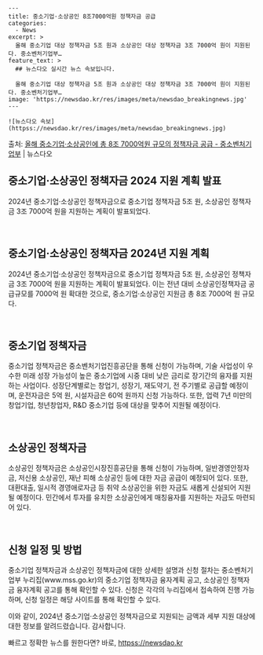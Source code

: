     ---
    title: 중소기업·소상공인 8조7000억원 정책자금 공급
    categories:
      - News
    excerpt: >
      올해 중소기업 대상 정책자금 5조 원과 소상공인 대상 정책자금 3조 7000억 원이 지원된다. 중소벤처기업부…
    feature_text: >
      ## 뉴스다오 실시간 뉴스 속보입니다.
    
      올해 중소기업 대상 정책자금 5조 원과 소상공인 대상 정책자금 3조 7000억 원이 지원된다. 중소벤처기업부…
    image: 'https://newsdao.kr/res/images/meta/newsdao_breakingnews.jpg'
    ---
    
    ![뉴스다오 속보](httpss://newsdao.kr/res/images/meta/newsdao_breakingnews.jpg)

<p>출처: <a href="httpss://newsdao.kr/2923" rel="dofollow">올해 중소기업·소상공인에 총 8조 7000억원 규모의 정책자금 공급 - 중소벤처기업부</a> | 뉴스다오</p>

<h2 data-ke-size="size26">중소기업·소상공인 정책자금 2024 지원 계획 발표</h2>
2024년 중소기업·소상공인 정책자금으로 중소기업 정책자금 5조 원, 소상공인 정책자금 3조 7000억 원을 지원하는 계획이 발표되었다.

<p data-ke-size="size16">&nbsp;</p>

<h2 data-ke-size="size24"><b>중소기업·소상공인 정책자금 2024년 지원 계획</b></h2>
2024년 중소기업·소상공인 정책자금으로 중소기업 정책자금 5조 원, 소상공인 정책자금 3조 7000억 원을 지원하는 계획이 발표되었다. 이는 전년 대비 소상공인정책자금 공급규모를 7000억 원 확대한 것으로, 중소기업·소상공인 지원금 총 8조 7000억 원 규모다.

<p data-ke-size="size16">&nbsp;</p>

<h2 data-ke-size="size24"><b>중소기업 정책자금</b></h2>
중소기업 정책자금은 중소벤처기업진흥공단을 통해 신청이 가능하며, 기술 사업성이 우수한 미래 성장 가능성이 높은 중소기업에 시중 대비 낮은 금리로 장기간의 융자를 지원하는 사업이다. 성장단계별로는 창업기, 성장기, 재도약기, 전 주기별로 공급할 예정이며, 운전자금은 5억 원, 시설자금은 60억 원까지 신청 가능하다. 또한, 업력 7년 미만의 창업기업, 청년창업자, R&D 중소기업 등에 대상을 맞추어 지원될 예정이다.

<p data-ke-size="size16">&nbsp;</p>

<h2 data-ke-size="size24"><b>소상공인 정책자금</b></h2>
소상공인 정책자금은 소상공인시장진흥공단을 통해 신청이 가능하며, 일반경영안정자금, 저신용 소상공인, 재난 피해 소상공인 등에 대한 자금 공급이 예정되어 있다. 또한, 대환대출, 일시적 경영애로자금 등 취약 소상공인을 위한 자금도 새롭게 신설되어 지원될 예정이다. 민간에서 투자를 유치한 소상공인에게 매칭융자를 지원하는 자금도 마련되어 있다.

<p data-ke-size="size16">&nbsp;</p>

<h2 data-ke-size="size24"><b>신청 일정 및 방법</b></h2>
중소기업 정책자금과 소상공인 정책자금에 대한 상세한 설명과 신청 절차는 중소벤처기업부 누리집(www.mss.go.kr)의 중소기업 정책자금 융자계획 공고, 소상공인 정책자금 융자계획 공고를 통해 확인할 수 있다. 신청은 각각의 누리집에서 접속하여 진행 가능하며, 신청 일정은 해당 사이트를 통해 확인할 수 있다.

이와 같이, 2024년 중소기업·소상공인 정책자금으로 지원되는 금액과 세부 지원 대상에 대한 정보를 알려드렸습니다. 감사합니다. 

빠르고 정확한 뉴스를 원한다면? 바로, <a href="httpss://newsdao.kr" rel="dofollow">httpss://newsdao.kr</a>


    
